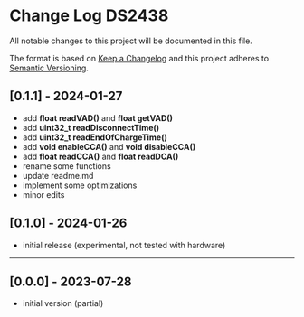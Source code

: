 # Change Log DS2438

All notable changes to this project will be documented in this file.

The format is based on [Keep a Changelog](http://keepachangelog.com/)
and this project adheres to [Semantic Versioning](http://semver.org/).


## [0.1.1] - 2024-01-27
- add **float readVAD()** and **float getVAD()**
- add **uint32_t readDisconnectTime()**
- add **uint32_t readEndOfChargeTime()**
- add **void enableCCA()** and **void disableCCA()**
- add **float readCCA()** and **float readDCA()**
- rename some functions
- update readme.md
- implement some optimizations
- minor edits


## [0.1.0] - 2024-01-26
- initial release (experimental, not tested with hardware)

----

## [0.0.0] - 2023-07-28
- initial version (partial)



